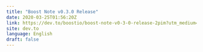 ```yaml
---
title: "Boost Note v0.3.0 Release"
date: 2020-03-25T01:56:20Z
link: https://dev.to/boostio/boost-note-v0-3-0-release-2pim?utm_medium=RSS&utm_source=news.12bit.vn
site: dev.to
language: English
draft: false
---
```


